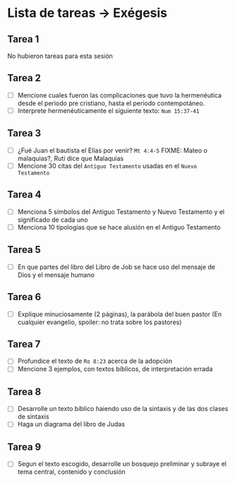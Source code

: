# Lista de tareas -> Exégesis

## Tarea 1

No hubieron tareas para esta sesión

## Tarea 2

- [ ] Mencione cuales fueron las complicaciones que tuvo la hermenéutica desde el periodo pre cristiano, hasta el periodo contempotáneo.
- [ ] Interprete hermenéuticamente el siguiente texto: `Num 15:37-41`

## Tarea 3

- [ ] ¿Fué Juan el bautista el Elías por venir? `Mt 4:4-5`
      FIXME: Mateo o malaquias?, Ruti dice que Malaquias
- [ ] Mencione 30 citas del `Antiguo Testamento` usadas en el `Nuevo Testamento`

## Tarea 4

- [ ] Menciona 5 símbolos del Antiguo Testamento y Nuevo Testamento y el significado de cada uno
- [ ] Menciona 10 tipologías que se hace alusión en el Antiguo Testamento

## Tarea 5

- [ ] En que partes del libro del Libro de Job se hace uso del mensaje de Dios y el mensaje humano

## Tarea 6

- [ ] Explique minuciosamente (2 páginas), la parábola del buen pastor (En cualquier evangelio, spoiler: no trata sobre los pastores)

## Tarea 7

- [ ] Profundice el texto de `Ro 8:23` acerca de la adopción
- [ ] Mencione 3 ejemplos, con textos bíblicos, de interpretación errada

## Tarea 8

- [ ] Desarrolle un texto bíblico haiendo uso de la sintaxis y de las dos clases de sintaxis
- [ ] Haga un diagrama del libro de Judas

## Tarea 9

- [ ] Segun el texto escogido, desarrolle un bosquejo preliminar y subraye el tema central, contenido y conclusión
